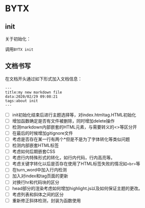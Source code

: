 # BYTX

## init

关于初始化：

调用`BYTX init` 



## 文档书写

在文档开头通过如下形式加入文档信息：

```
---
title:my new markdown file
data:2020/02/29 09:08:21
tags:about init
---
```

- [ ] init初始化结束后进行主题选择等，对index.htmltag.HTML初始化
- [ ] 增加函数确定是否有文件被删除，同时增加delete操作
- [ ] 检测markdown内部嵌套的HTML元素，与需要转义的<>等区分开
- [ ] 在最后的时候增加gitignore文件
- [ ] 考虑是否存在某一行有两个*但是不是为了字体转化等类似问题
- [ ] 检测内部嵌套HTML标签
- [ ] 考虑如何后期嵌套CSS
- [ ] 考虑行内特殊形式的转化，如行内代码，行内高亮等。
- [ ] 考虑关键字转化以后是否存在使用了HTML标签失败的情况如`<br>`等
- [ ] 在turn_word中加入行内检测
- [ ] 加入对index和tag页面的更新
- [ ] 对换行hr和代码块的区分
- [ ] head部分的渲染考虑如何增加highlight.js以及如何保证主题的更改。
- [ ] 考虑列表和斜体之间的区分
- [ ] 重新修正斜体检测，封装为函数使用